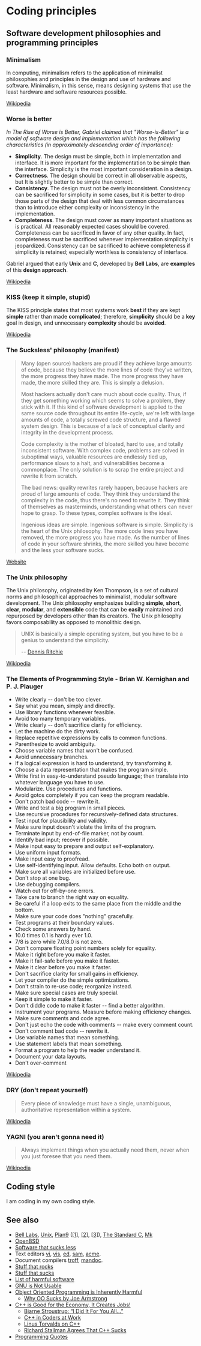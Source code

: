 # Coding principles
## Software development philosophies and programming principles
### Minimalism
In computing, minimalism refers to the application of minimalist philosophies and principles in the design and use of hardware and software. Minimalism, in this sense, means designing systems that use the least hardware and software resources possible.

[Wikipedia](https://en.wikipedia.org/wiki/Minimalism_(computing))
### Worse is better
*In The Rise of Worse is Better, Gabriel claimed that "Worse-is-Better" is a model of software design and implementation which has the following characteristics (in approximately descending order of importance):*
* **Simplicity**. The design must be simple, both in implementation and interface. It is more important for the implementation to be simple than the interface. Simplicity is the most important consideration in a design.
* **Correctness**. The design should be correct in all observable aspects, but It is slightly better to be simple than correct.
* **Consistency**. The design must not be overly inconsistent. Consistency can be sacrificed for simplicity in some cases, but it is better to drop those parts of the design that deal with less common circumstances than to introduce either complexity or inconsistency in the implementation.
* **Completeness**. The design must cover as many important situations as is practical. All reasonably expected cases should be covered. Completeness can be sacrificed in favor of any other quality. In fact, completeness must be sacrificed whenever implementation simplicity is jeopardized. Consistency can be sacrificed to achieve completeness if simplicity is retained; especially worthless is consistency of interface.

Gabriel argued that early **Unix** and **C**, developed by **Bell Labs**, are **examples** of this **design approach**.

[Wikipedia](https://en.wikipedia.org/wiki/Worse_is_better)
### KISS (keep it simple, stupid)
The KISS principle states that most systems work **best** if they are kept **simple** rather than made **complicated**; therefore, **simplicity** should be a **key** goal in design, and unnecessary **complexity** should be **avoided**.

[Wikipedia](https://en.wikipedia.org/wiki/KISS_principle)
### The Sucksless' philosophy (manifest)
>Many (open source) hackers are proud if they achieve large amounts of code, because they believe the more lines of code they've written, the more progress they have made. The more progress they have made, the more skilled they are. This is simply a delusion.
>
>Most hackers actually don't care much about code quality. Thus, if they get something working which seems to solve a problem, they stick with it. If this kind of software development is applied to the same source code throughout its entire life-cycle, we're left with large amounts of code, a totally screwed code structure, and a flawed system design. This is because of a lack of conceptual clarity and integrity in the development process.
>
>Code complexity is the mother of bloated, hard to use, and totally inconsistent software. With complex code, problems are solved in suboptimal ways, valuable resources are endlessly tied up, performance slows to a halt, and vulnerabilities become a commonplace. The only solution is to scrap the entire project and rewrite it from scratch.
>
>The bad news: quality rewrites rarely happen, because hackers are proud of large amounts of code. They think they understand the complexity in the code, thus there's no need to rewrite it. They think of themselves as masterminds, understanding what others can never hope to grasp. To these types, complex software is the ideal.
>
>Ingenious ideas are simple. Ingenious software is simple. Simplicity is the heart of the Unix philosophy. The more code lines you have removed, the more progress you have made. As the number of lines of code in your software shrinks, the more skilled you have become and the less your software sucks.

[Website](https://suckless.org/philosophy/)
### The Unix philosophy
The Unix philosophy, originated by Ken Thompson, is a set of cultural norms and philosophical approaches to minimalist, modular software development.
The Unix philosophy emphasizes building **simple**, **short**, **clear**, **modular**, and **extensible** code that can be **easily** maintained and repurposed by developers other than its creators. The Unix philosophy favors composability as opposed to monolithic design.

> UNIX is basically a simple operating system, but you have to be a genius to understand the simplicity.
>
> -- [Dennis Ritchie](http://genius.cat-v.org/dennis-ritchie/)

[Wikipedia](https://en.wikipedia.org/wiki/Unix_philosophy)
### The Elements of Programming Style - Brian W. Kernighan and P. J. Plauger
* Write clearly -- don't be too clever.
* Say what you mean, simply and directly.
* Use library functions whenever feasible.
* Avoid too many temporary variables.
* Write clearly -- don't sacrifice clarity for efficiency.
* Let the machine do the dirty work.
* Replace repetitive expressions by calls to common functions.
* Parenthesize to avoid ambiguity.
* Choose variable names that won't be confused.
* Avoid unnecessary branches.
* If a logical expression is hard to understand, try transforming it.
* Choose a data representation that makes the program simple.
* Write first in easy-to-understand pseudo language; then translate into whatever language you have to use.
* Modularize. Use procedures and functions.
* Avoid gotos completely if you can keep the program readable.
* Don't patch bad code -- rewrite it.
* Write and test a big program in small pieces.
* Use recursive procedures for recursively-defined data structures.
* Test input for plausibility and validity.
* Make sure input doesn't violate the limits of the program.
* Terminate input by end-of-file marker, not by count.
* Identify bad input; recover if possible.
* Make input easy to prepare and output self-explanatory.
* Use uniform input formats.
* Make input easy to proofread.
* Use self-identifying input. Allow defaults. Echo both on output.
* Make sure all variables are initialized before use.
* Don't stop at one bug.
* Use debugging compilers.
* Watch out for off-by-one errors.
* Take care to branch the right way on equality.
* Be careful if a loop exits to the same place from the middle and the bottom.
* Make sure your code does "nothing" gracefully.
* Test programs at their boundary values.
* Check some answers by hand.
* 10.0 times 0.1 is hardly ever 1.0.
* 7/8 is zero while 7.0/8.0 is not zero.
* Don't compare floating point numbers solely for equality.
* Make it right before you make it faster.
* Make it fail-safe before you make it faster.
* Make it clear before you make it faster.
* Don't sacrifice clarity for small gains in efficiency.
* Let your compiler do the simple optimizations.
* Don't strain to re-use code; reorganize instead.
* Make sure special cases are truly special.
* Keep it simple to make it faster.
* Don't diddle code to make it faster -- find a better algorithm.
* Instrument your programs. Measure before making efficiency changes.
* Make sure comments and code agree.
* Don't just echo the code with comments -- make every comment count.
* Don't comment bad code -- rewrite it.
* Use variable names that mean something.
* Use statement labels that mean something.
* Format a program to help the reader understand it.
* Document your data layouts.
* Don't over-comment

[Wikipedia](https://en.wikipedia.org/wiki/The_Elements_of_Programming_Style)
### DRY (don't repeat yourself)
> Every piece of knowledge must have a single, unambiguous, authoritative representation within a system.

[Wikipedia](https://en.wikipedia.org/wiki/Don%27t_repeat_yourself)
### YAGNI (you aren't gonna need it)
> Always implement things when you actually need them, never when you just foresee that you need them.

[Wikipedia](https://en.wikipedia.org/wiki/You_aren%27t_gonna_need_it)
## Coding style
I am coding in my own coding style.
## See also
* [Bell Labs](http://doc.cat-v.org/bell_labs/), [Unix](http://doc.cat-v.org/unix/), [Plan9](https://9p.io/plan9/) ([[1]](http://doc.cat-v.org/plan_9/), [[2]](https://tools.suckless.org/9base/), [[3]](https://9fans.github.io/plan9port/)), [The Standard C](http://www.iso-9899.info/wiki/The_Standard), [Mk](http://doc.cat-v.org/bell_labs/mk/)
* [OpenBSD](https://www.openbsd.org/)
* [Software that sucks less](https://suckless.org/)
* Text editors [vi](http://ex-vi.sourceforge.net/), [vis](https://github.com/martanne/vis), [ed](https://github.com/openbsd/src/tree/master/bin/ed), [sam](https://github.com/deadpixi/sam), [acme](http://acme.cat-v.org/).
* Document compilers [troff](https://troff.org/), [mandoc](http://mandoc.bsd.lv/).
* [Stuff that rocks](https://suckless.org/rocks/)
* [Stuff that sucks](https://suckless.org/sucks/)
* [List of harmful software](http://harmful.cat-v.org/software/)
* [GNU is Not Usable](http://harmful.cat-v.org/software/GNU/)
* [Object Oriented Programming is Inherently Harmful](http://harmful.cat-v.org/software/OO_programming/)
    * [Why OO Sucks by Joe Armstrong](http://harmful.cat-v.org/software/OO_programming/why_oo_sucks)
* [C++ is Good for the Economy, It Creates Jobs!](http://harmful.cat-v.org/software/c++/)
    * [Bjarne Stroustrup: “I Did It For You All…”](http://harmful.cat-v.org/software/c++/I_did_it_for_you_all)
    * [C++ in Coders at Work](http://harmful.cat-v.org/software/c++/coders-at-work)
    * [Linus Torvalds on C++](http://harmful.cat-v.org/software/c++/linus)
    * [Richard Stallman Agrees That C++ Sucks](http://harmful.cat-v.org/software/c++/rms)
* [Programming Quotes](http://quotes.cat-v.org/programming/)
